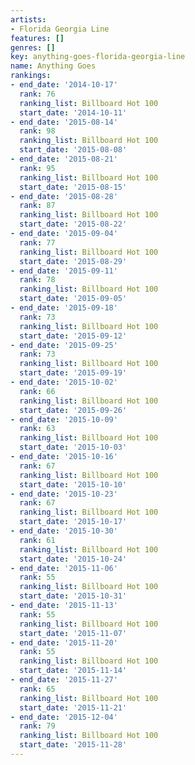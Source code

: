 ```yaml
---
artists:
- Florida Georgia Line
features: []
genres: []
key: anything-goes-florida-georgia-line
name: Anything Goes
rankings:
- end_date: '2014-10-17'
  rank: 76
  ranking_list: Billboard Hot 100
  start_date: '2014-10-11'
- end_date: '2015-08-14'
  rank: 98
  ranking_list: Billboard Hot 100
  start_date: '2015-08-08'
- end_date: '2015-08-21'
  rank: 95
  ranking_list: Billboard Hot 100
  start_date: '2015-08-15'
- end_date: '2015-08-28'
  rank: 87
  ranking_list: Billboard Hot 100
  start_date: '2015-08-22'
- end_date: '2015-09-04'
  rank: 77
  ranking_list: Billboard Hot 100
  start_date: '2015-08-29'
- end_date: '2015-09-11'
  rank: 78
  ranking_list: Billboard Hot 100
  start_date: '2015-09-05'
- end_date: '2015-09-18'
  rank: 73
  ranking_list: Billboard Hot 100
  start_date: '2015-09-12'
- end_date: '2015-09-25'
  rank: 73
  ranking_list: Billboard Hot 100
  start_date: '2015-09-19'
- end_date: '2015-10-02'
  rank: 66
  ranking_list: Billboard Hot 100
  start_date: '2015-09-26'
- end_date: '2015-10-09'
  rank: 63
  ranking_list: Billboard Hot 100
  start_date: '2015-10-03'
- end_date: '2015-10-16'
  rank: 67
  ranking_list: Billboard Hot 100
  start_date: '2015-10-10'
- end_date: '2015-10-23'
  rank: 67
  ranking_list: Billboard Hot 100
  start_date: '2015-10-17'
- end_date: '2015-10-30'
  rank: 61
  ranking_list: Billboard Hot 100
  start_date: '2015-10-24'
- end_date: '2015-11-06'
  rank: 55
  ranking_list: Billboard Hot 100
  start_date: '2015-10-31'
- end_date: '2015-11-13'
  rank: 55
  ranking_list: Billboard Hot 100
  start_date: '2015-11-07'
- end_date: '2015-11-20'
  rank: 55
  ranking_list: Billboard Hot 100
  start_date: '2015-11-14'
- end_date: '2015-11-27'
  rank: 65
  ranking_list: Billboard Hot 100
  start_date: '2015-11-21'
- end_date: '2015-12-04'
  rank: 79
  ranking_list: Billboard Hot 100
  start_date: '2015-11-28'
---
```


